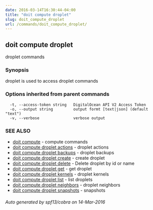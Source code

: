 ```yaml
---
date: 2016-03-14T16:30:44-04:00
title: "doit compute droplet"
slug: doit_compute_droplet
url: /commands/doit_compute_droplet/
---
```

## doit compute droplet

droplet commands

### Synopsis


droplet is used to access droplet commands

### Options inherited from parent commands

```
  -t, --access-token string   DigitalOcean API V2 Access Token
  -o, --output string         output formt [text|json] (default "text")
  -v, --verbose               verbose output
```

### SEE ALSO
* [doit compute](/commands/doit_compute/)	 - compute commands
* [doit compute droplet actions](/commands/doit_compute_droplet_actions/)	 - droplet actions
* [doit compute droplet backups](/commands/doit_compute_droplet_backups/)	 - droplet backups
* [doit compute droplet create](/commands/doit_compute_droplet_create/)	 - create droplet
* [doit compute droplet delete](/commands/doit_compute_droplet_delete/)	 - Delete droplet by id or name
* [doit compute droplet get](/commands/doit_compute_droplet_get/)	 - get droplet
* [doit compute droplet kernels](/commands/doit_compute_droplet_kernels/)	 - droplet kernels
* [doit compute droplet list](/commands/doit_compute_droplet_list/)	 - list droplets
* [doit compute droplet neighbors](/commands/doit_compute_droplet_neighbors/)	 - droplet neighbors
* [doit compute droplet snapshots](/commands/doit_compute_droplet_snapshots/)	 - snapshots

###### Auto generated by spf13/cobra on 14-Mar-2016
